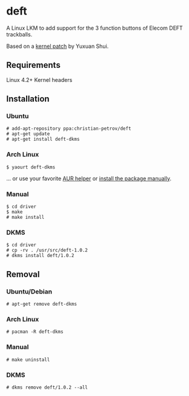 # deft

A Linux LKM to add support for the 3 function buttons of Elecom DEFT trackballs.

Based on a [kernel patch](https://patchwork.kernel.org/patch/9217713/) by Yuxuan Shui.

## Requirements
Linux 4.2+
Kernel headers

## Installation

### Ubuntu

```
# add-apt-repository ppa:christian-petrov/deft
# apt-get update
# apt-get install deft-dkms
```

### Arch Linux

```
$ yaourt deft-dkms
```
... or use your favorite [AUR helper](https://wiki.archlinux.org/index.php/AUR_helpers) or [install the package manually](https://wiki.archlinux.org/index.php/Arch_User_Repository#Installing_packages).

### Manual

```
$ cd driver
$ make
# make install
```

### DKMS

```
$ cd driver
# cp -rv . /usr/src/deft-1.0.2
# dkms install deft/1.0.2
```

## Removal

### Ubuntu/Debian

```
# apt-get remove deft-dkms
```

### Arch Linux

```
# pacman -R deft-dkms
``` 

### Manual

```
# make uninstall
```

### DKMS

```
# dkms remove deft/1.0.2 --all
```
